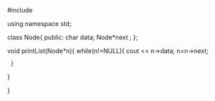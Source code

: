 #include <iostream>

using namespace std;

class Node{
 public:
 char data;
 Node*next ;
};

 void printList(Node*n){
     while(n!=NULL){
         cout << n->data;
         n=n->next;
         
         
     }
 }
 
}

